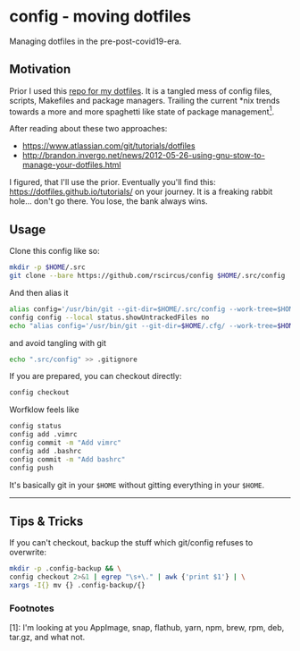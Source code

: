 # config - moving dotfiles

Managing dotfiles in the pre-post-covid19-era.

## Motivation

Prior I used this [repo for my dotfiles](https://github.com/rscircus/dotfiles). It is a tangled mess of config files, scripts, Makefiles and package managers. Trailing the current \*nix trends towards a more and more spaghetti like state of package management[<sup id="fn1">1</sup>](#fn1).

After reading about these two approaches:

- https://www.atlassian.com/git/tutorials/dotfiles
- http://brandon.invergo.net/news/2012-05-26-using-gnu-stow-to-manage-your-dotfiles.html

I figured, that I'll use the prior. Eventually you'll find this: https://dotfiles.github.io/tutorials/ on your journey. It is a freaking rabbit hole... don't go there. You lose, the bank always wins.

## Usage

Clone this config like so:

```bash
mkdir -p $HOME/.src
git clone --bare https://github.com/rscircus/config $HOME/.src/config
```
And then alias it

```bash
alias config='/usr/bin/git --git-dir=$HOME/.src/config --work-tree=$HOME'
config config --local status.showUntrackedFiles no
echo "alias config='/usr/bin/git --git-dir=$HOME/.cfg/ --work-tree=$HOME'" >> $HOME/.bashrc
```

and avoid tangling with git

```bash
echo ".src/config" >> .gitignore
```

If you are prepared, you can checkout directly:

```bash
config checkout
```

Worfklow feels like

```bash
config status
config add .vimrc
config commit -m "Add vimrc"
config add .bashrc
config commit -m "Add bashrc"
config push
```

It's basically git in your `$HOME` without gitting everything in your `$HOME`.

* * *

## Tips & Tricks

If you can't checkout, backup the stuff which git/config refuses to overwrite:

```bash
mkdir -p .config-backup && \
config checkout 2>&1 | egrep "\s+\." | awk {'print $1'} | \
xargs -I{} mv {} .config-backup/{}
```

### Footnotes

[<a name="fn1">1</a>]: I'm looking at you AppImage, snap, flathub, yarn, npm, brew, rpm, deb, tar.gz, and what not.
